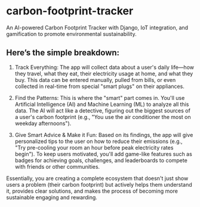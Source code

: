 # carbon-footprint-tracker
An AI-powered Carbon Footprint Tracker with Django, IoT integration, and gamification to promote environmental sustainability.
<br>
<h2>Here’s the simple breakdown:</h2>

1. Track Everything: The app will collect data about a user's daily life—how they travel, what they eat, their electricity usage at home, and what they buy. This data can be entered manually, pulled from bills, or even collected in real-time from special "smart plugs" on their appliances.

2. Find the Patterns: This is where the "smart" part comes in. You'll use Artificial Intelligence (AI) and Machine Learning (ML) to analyze all this data. The AI will act like a detective, figuring out the biggest sources of a user's carbon footprint (e.g., "You use the air conditioner the most on weekday afternoons").

3. Give Smart Advice & Make it Fun: Based on its findings, the app will give personalized tips to the user on how to reduce their emissions (e.g., "Try pre-cooling your room an hour before peak electricity rates begin"). To keep users motivated, you'll add game-like features such as badges for achieving goals, challenges, and leaderboards to compete with friends or other communities.

Essentially, you are creating a complete ecosystem that doesn't just show users a problem (their carbon footprint) but actively helps them understand it, provides clear solutions, and makes the process of becoming more sustainable engaging and rewarding.